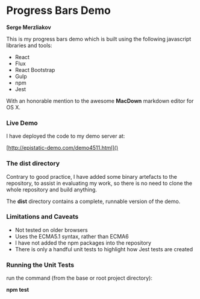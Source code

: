# Progress Bars Demo

**Serge Merzliakov**

This is my progress bars demo which is built using the following javascript libraries and tools:


  * React
  * Flux
  * React Bootstrap
  * Gulp
  * npm
  * Jest


With an honorable mention to the awesome **MacDown** markdown editor for OS X.

### Live Demo

I have deployed the code to my demo server at:

[http://epistatic-demo.com/demo4511.html]()


### The dist directory

Contrary to good practice, I have added some binary artefacts to the repository, to assist in evaluating my work, so there is no need to clone the whole repository and build anything.

The **dist** directory contains a complete, runnable version of the demo.


### Limitations and Caveats

  * Not tested on older browsers
  * Uses the ECMA5.1 syntax, rather than ECMA6
  * I have not added the npm packages into the repository
  * There is only a handful unit tests to highlight how Jest tests are created


### Running the Unit Tests

run the command (from the base or root project directory):

**npm test**


